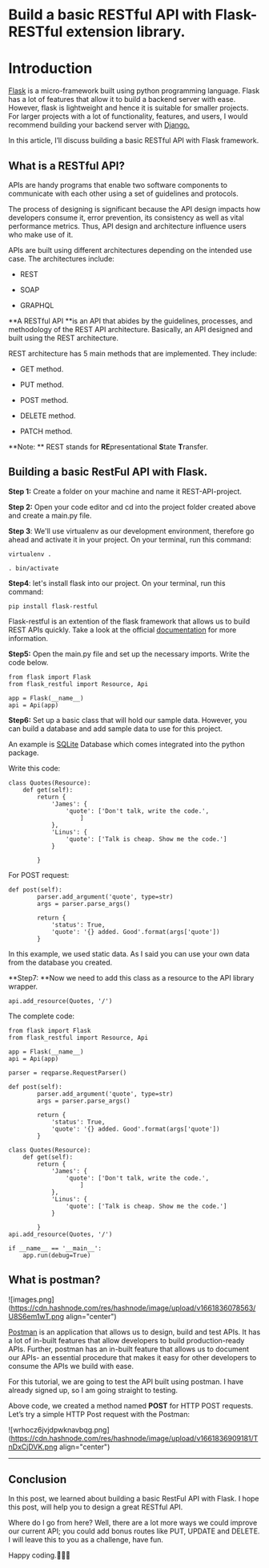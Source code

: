 # Build a basic RESTful API with Flask-RESTful extension library.

# Introduction
[Flask](https://flask.palletsprojects.com/en/2.0.x/quickstart/) is a micro-framework built using python programming language. 
Flask has a lot of features that allow it to build a backend server with ease. However, flask is lightweight and hence it is suitable for smaller projects. For larger projects with a lot of functionality, features, and users, I would recommend building your backend server with [Django.](https://docs.djangoproject.com/en/4.1/)

In this article, I’ll discuss building a basic RESTful API with Flask framework. 

## What is a RESTful API?
APIs are handy programs that enable two software components to communicate with each other using a set of guidelines and protocols. 

The process of designing is significant because the API design impacts how developers consume it, error prevention, its consistency as well as vital performance metrics. Thus, API design and architecture influence users who make use of it.

APIs are built using different architectures depending on the intended use case. The architectures include:

- REST

- SOAP

- GRAPHQL

**A RESTful API **is an API that abides by the guidelines, processes, and methodology of the REST API architecture. Basically, an API designed and built using the REST architecture.

REST architecture has 5 main methods that are implemented. They include:

- GET method.

- PUT method.

- POST method.

- DELETE method.

- PATCH method.


**Note: ** REST stands for **RE**presentational **S**tate **T**ransfer.

## Building a basic RestFul API with Flask.
**Step 1:** Create a folder on your machine and name it REST-API-project.

 **Step 2:** Open your code editor and cd into the project folder created above and create a main.py file.
 
**Step 3**: We'll use virtualenv as our development environment, therefore go ahead and activate it in your project. On your terminal, run this command:

```
virtualenv .

. bin/activate
``` 
**Step4**: let's install flask into our project. On your terminal, run this command:

```
pip install flask-restful
``` 
Flask-restful is an extention of the flask framework that allows us to build REST APIs quickly. Take a look at the official [documentation](https://flask-restful.readthedocs.io/en/latest/) for more information.

**Step5:** Open the main.py file and set up the necessary imports. Write the code below.

```
from flask import Flask
from flask_restful import Resource, Api

app = Flask(__name__)
api = Api(app)

``` 
**Step6:** Set up a basic class that will hold our sample data. However, you can build a database and add sample data to use for this project. 

An example is [SQLite](https://www.sqlite.org/docs.html) Database which comes integrated into the python package.

Write this code:

```
class Quotes(Resource):
    def get(self):
        return {
            'James': {
                'quote': ['Don't talk, write the code.', 
                    ]
            },
            'Linus': {
                'quote': ['Talk is cheap. Show me the code.']
            }

        }
``` 
For POST request: 

```
def post(self):
        parser.add_argument('quote', type=str)
        args = parser.parse_args()

        return {
            'status': True,
            'quote': '{} added. Good'.format(args['quote'])
        }

``` 

In this example, we used static data. As I said you can use your own data from the database you created. 

**Step7: **Now we need to add this class as a resource to the API library wrapper. 


```
api.add_resource(Quotes, '/')

``` 

The complete code: 

```
from flask import Flask
from flask_restful import Resource, Api

app = Flask(__name__)
api = Api(app)

parser = reqparse.RequestParser()

def post(self):
        parser.add_argument('quote', type=str)
        args = parser.parse_args()

        return {
            'status': True,
            'quote': '{} added. Good'.format(args['quote'])
        }

class Quotes(Resource):
    def get(self):
        return {
            'James': {
                'quote': ['Don't talk, write the code.', 
                    ]
            },
            'Linus': {
                'quote': ['Talk is cheap. Show me the code.']
            }

        }
api.add_resource(Quotes, '/')

if __name__ == '__main__':
    app.run(debug=True)
``` 


## What is postman?

![images.png](https://cdn.hashnode.com/res/hashnode/image/upload/v1661836078563/U8S6em1wT.png align="center")

[Postman](https://www.postman.com/) is an application that allows us to design, build and test APIs. It has a lot of in-built features that allow developers to build production-ready APIs. Further, postman has an in-built feature that allows us to document our APIs- an essential procedure that makes it easy for other developers to consume the APIs we build with ease.

For this tutorial, we are going to test the API built using postman. I have already signed up, so I am going straight to testing. 

Above code, we created a method named **POST** for HTTP POST requests. 
Let’s try a simple HTTP Post request with the Postman:

![wrhocz6jvjdpwknavbqg.png](https://cdn.hashnode.com/res/hashnode/image/upload/v1661836909181/TnDxCjDVK.png align="center")



***
## Conclusion
In this post, we learned about building a basic RestFul API with Flask. I hope this post, will help you to design a great RESTful API.

Where do I go from here? Well, there are a lot more ways we could improve our current API; you could add bonus routes like PUT, UPDATE  and  DELETE. I will leave this to you as a challenge, have fun.

Happy coding.👨‍💻😊


























